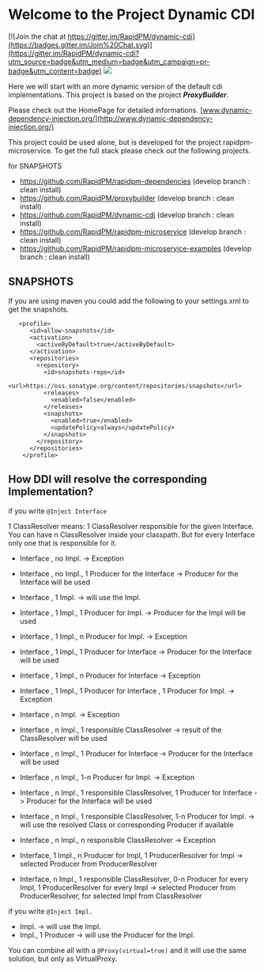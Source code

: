 # Welcome to the Project Dynamic CDI

[![Join the chat at https://gitter.im/RapidPM/dynamic-cdi](https://badges.gitter.im/Join%20Chat.svg)](https://gitter.im/RapidPM/dynamic-cdi?utm_source=badge&utm_medium=badge&utm_campaign=pr-badge&utm_content=badge)
[![](https://build.rapidpm.org/app/rest/builds/buildType:id:RapidPM_Develop_DynamicDependencyInjection_Snapshot/statusIcon)](https://build.rapidpm.org/viewType.html?buildTypeId=RapidPM_Develop_DynamicDependencyInjection_Snapshot&guest=1)


Here we will start with an more dynamic version of the default cdi implementations.
This project is based on the project ***ProxyBuilder***.

Please check out the HomePage for detailed informations. [www.dynamic-dependency-injection.org/](http://www.dynamic-dependency-injection.org/)


This project could be used alone, but is developed for the project rapidpm-microservice. To get the full stack please check out the following projects.

for SNAPSHOTS
+ https://github.com/RapidPM/rapidpm-dependencies (develop branch : clean install)
+ https://github.com/RapidPM/proxybuilder (develop branch : clean install)
+ https://github.com/RapidPM/dynamic-cdi (develop branch : clean install)
+ https://github.com/RapidPM/rapidpm-microservice (develop branch : clean install)
+ https://github.com/RapidPM/rapidpm-microservice-examples (develop branch : clean install)

## SNAPSHOTS
If you are using maven you could add the following to your settings.xml to get the snapshots.

```
   <profile>
      <id>allow-snapshots</id>
      <activation>
        <activeByDefault>true</activeByDefault>
      </activation>
      <repositories>
        <repository>
          <id>snapshots-repo</id>
          <url>https://oss.sonatype.org/content/repositories/snapshots</url>
          <releases>
            <enabled>false</enabled>
          </releases>
          <snapshots>
            <enabled>true</enabled>
            <updatePolicy>always</updatePolicy>
          </snapshots>
        </repository>
      </repositories>
    </profile>
```

## How DDI will resolve the corresponding Implementation?

if you write ``@Inject Interface``

1 ClassResolver means: 1 ClassResolver responsible for the given Interface. You can have n ClassResolver inside your classpath.
But for every Interface only one that is responsible for it.

* Interface , no Impl. -> Exception
* Interface , no Impl., 1 Producer for the Interface  -> Producer for the Interface will be used

* Interface , 1 Impl. -> will use the Impl.
* Interface , 1 Impl., 1 Producer for Impl. -> Producer for the Impl will be used
* Interface , 1 Impl., n Producer for Impl. -> Exception
* Interface , 1 Impl., 1 Producer for Interface -> Producer for the Interface will be used
* Interface , 1 Impl., n Producer for Interface -> Exception

* Interface , 1 Impl., 1 Producer for Interface , 1 Producer for Impl. -> Exception

* Interface , n Impl. -> Exception
* Interface , n Impl., 1 responsible ClassResolver -> result of the ClassResolver will be used
* Interface , n Impl., 1 Producer for Interface -> Producer for the Interface will be used
* Interface , n Impl., 1-n Producer for Impl. -> Exception

* Interface , n Impl., 1 responsible ClassResolver, 1 Producer for Interface -> Producer for the Interface will be used
* Interface , n Impl., 1 responsible ClassResolver, 1-n Producer for Impl. -> will use the resolved Class or corresponding Producer if available
* Interface , n Impl., n responsible ClassResolver -> Exception

* Interface, 1 Impl., n Producer for Impl, 1 ProducerResolver for Impl -> selected Producer from ProducerResolver
* Interface, n Impl., 1 responsible ClassResolver, 0-n Producer for every Impl, 1 ProducerResolver for every Impl -> selected Producer from ProducerResolver, for selected Impl from ClassResolver




if you write ``@Inject Impl.``

* Impl. -> will use the Impl.
* Impl., 1 Producer -> will use the Producer for the Impl.

You can combine all with a ``@Proxy(virtual=true)`` and it will use the same solution, but only as VirtualProxy.
